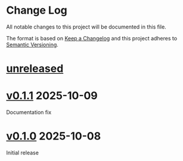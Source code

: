 Change Log
=======

All notable changes to this project will be documented in this file.

The format is based on [Keep a Changelog](http://keepachangelog.com/)
and this project adheres to [Semantic Versioning](http://semver.org/).

# [unreleased]

# [v0.1.1] 2025-10-09

Documentation fix

# [v0.1.0] 2025-10-08

Initial release

[unreleased]: https://egit.irs.uni-stuttgart.de/rust/zynq7000-rs/compare/zynq7000-v0.1.1...HEAD
[v0.1.1]: https://egit.irs.uni-stuttgart.de/rust/zynq7000-rs/compare/zynq7000-v0.1.0...zynq7000-v0.1.1
[v0.1.0]: https://egit.irs.uni-stuttgart.de/rust/zynq7000-rs/src/tag/zynq7000-v0.1.0

